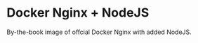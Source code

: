 Docker Nginx + NodeJS
=====================

By-the-book image of offcial Docker Nginx with added NodeJS.